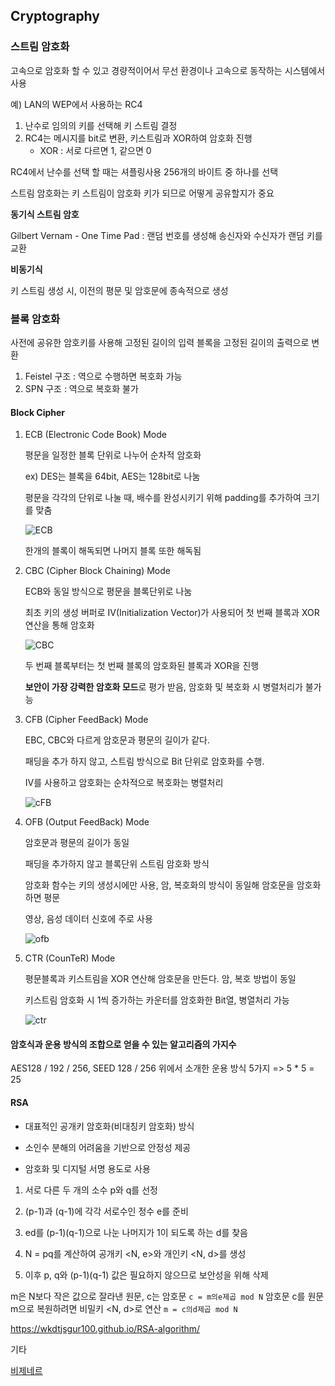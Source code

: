 ## Cryptography

### 스트림 암호화

고속으로 암호화 할 수 있고 경량적이어서 무선 환경이나 고속으로 동작하는 시스템에서 사용

예) LAN의 WEP에서 사용하는 RC4

1. 난수로 임의의 키를 선택해 키 스트림 결정
2. RC4는 메시지를 bit로 변환, 키스트림과 XOR하여 암호화 진행
   - XOR : 서로 다르면 1, 같으면 0

RC4에서 난수를 선택 할 때는 셔플링사용 256개의 바이트 중 하나를 선택



스트림 암호화는 키 스트림이 암호화 키가 되므로 어떻게 공유할지가 중요



**동기식 스트림 암호**

Gilbert Vernam - One Time Pad : 랜덤 번호를 생성해 송신자와 수신자가 랜덤 키를 교환

**비동기식**

키 스트림 생성 시, 이전의 평문 및 암호문에 종속적으로 생성





### 블록 암호화

사전에 공유한 암호키를 사용해 고정된 길이의 입력 블록을 고정된 길이의 출력으로 변환

1. Feistel 구조 : 역으로 수행하면 복호화 가능
2. SPN 구조 : 역으로 복호화 불가



#### Block Cipher

1. ECB (Electronic Code Book) Mode

   평문을 일정한 블록 단위로 나누어 순차적 암호화

   ex) DES는 블록을 64bit, AES는 128bit로 나눔

   평문을 각각의 단위로 나눌 때, 배수를 완성시키기 위해 padding를 추가하여 크기를 맞춤

   ![ECB](https://upload.wikimedia.org/wikipedia/commons/thumb/d/d6/ECB_encryption.svg/601px-ECB_encryption.svg.png)

   한개의 블록이 해독되면 나머지 블록 또한 해독됨

   

2. CBC (Cipher Block Chaining) Mode

   ECB와 동일 방식으로 평문을 블록단위로 나눔

   최초 키의 생성 버퍼로 IV(Initialization Vector)가 사용되어 첫 번째 블록과 XOR 연산을 통해 암호화

   ![CBC](https://upload.wikimedia.org/wikipedia/commons/d/d3/Cbc_encryption.png)

   두 번째 블록부터는 첫 번째 블록의 암호화된 블록과 XOR을 진행

   **보안이 가장 강력한 암호화 모드**로 평가 받음, 암호화 및 복호화 시 병렬처리가 불가능

   

3. CFB (Cipher FeedBack) Mode

   EBC, CBC와 다르게 암호문과 평문의 길이가 같다.

   패딩을 추가 하지 않고, 스트림 방식으로 Bit 단위로 암호화를 수행.

   IV를 사용하고 암호화는 순차적으로 복호화는 병렬처리

   ![cFB](https://upload.wikimedia.org/wikipedia/commons/thumb/9/9d/CFB_encryption.svg/601px-CFB_encryption.svg.png)

   

4. OFB (Output FeedBack) Mode

   암호문과 평문의 길이가 동일

   패딩을 추가하지 않고 블록단위 스트림 암호화 방식

   암호화 함수는 키의 생성시에만 사용, 암, 복호화의 방식이 동일해 암호문을 암호화 하면 평문

   영상, 음성 데이터 신호에 주로 사용

   ![ofb](https://upload.wikimedia.org/wikipedia/commons/thumb/f/f5/OFB_decryption.svg/601px-OFB_decryption.svg.png)

   

5. CTR (CounTeR) Mode

   평문블록과 키스트림을 XOR 연산해 암호문을 만든다. 암, 복호 방법이 동일

   키스트림 암호화 시 1씩 증가하는 카운터를 암호화한 Bit열, 병열처리 가능

   ![ctr](https://upload.wikimedia.org/wikipedia/commons/thumb/4/4d/CTR_encryption_2.svg/601px-CTR_encryption_2.svg.png)


#### 암호식과 운용 방식의 조합으로 얻을 수 있는 알고리즘의 가지수
AES128 / 192 / 256, SEED 128 / 256
위에서 소개한 운용 방식 5가지 => 5 * 5 = 25


#### RSA

- 대표적인 공개키 암호화(비대칭키 암호화) 방식

- 소인수 분해의 어려움을 기반으로 안정성 제공

- 암호화 및 디지털 서명 용도로 사용

1. 서로 다른 두 개의 소수 p와 q를 선정

2. (p-1)과 (q-1)에 각각 서로수인 정수 e를 준비

3. ed를 (p-1)(q-1)으로 나눈 나머지가 1이 되도록 하는 d를 찾음

4. N = pq를 계산하여 공개키 <N, e>와 개인키 <N, d>를 생성

5. 이후 p, q와 (p-1)(q-1) 값은 필요하지 않으므로 보안성을 위해 삭제

m은 N보다 작은 값으로 잘라낸 원문, c는 암호문 `c = m의e제곱 mod N`
암호문 c를 원문 m으로 복원하려면 비밀키 <N, d>로 연산 `m = c의d제곱 mod N`


https://wkdtjsgur100.github.io/RSA-algorithm/



기타

[비제네르](https://www.guballa.de/vigenere-solver)
